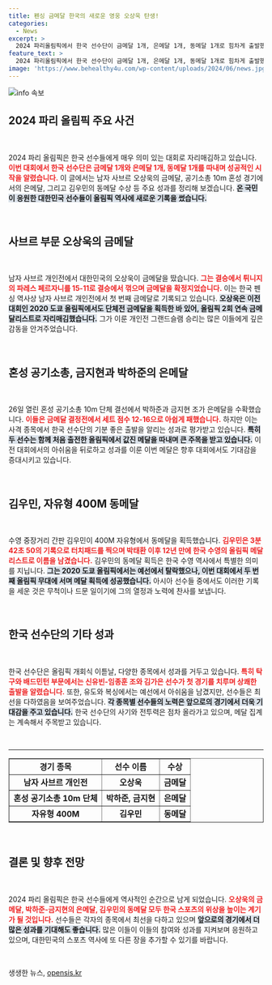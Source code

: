 ```yaml
---
title: 펜싱 금메달 한국의 새로운 영웅 오상욱 탄생!
categories:
  - News
excerpt: >
  2024 파리올림픽에서 한국 선수단이 금메달 1개, 은메달 1개, 동메달 1개로 힘차게 출발했다. 오상욱, 개인전 그랜드슬램 달성! 김우민, 12년 만의 수영 메달로 감동을 전했다.
feature_text: >
  2024 파리올림픽에서 한국 선수단이 금메달 1개, 은메달 1개, 동메달 1개로 힘차게 출발했다. 오상욱, 개인전 그랜드슬램 달성! 김우민, 12년 만의 수영 메달로 감동을 전했다.
image: 'https://www.behealthy4u.com/wp-content/uploads/2024/06/news.jpg'
---
```


<p><img src="https://www.behealthy4u.com/wp-content/uploads/2024/06/news.jpg" alt="info 속보" /></p>

<h2 data-ke-size="size26">2024 파리 올림픽 주요 사건</h2>

<p data-ke-size="size16">&nbsp;</p>

<p data-ke-size="size16">2024 파리 올림픽은 한국 선수들에게 매우 의미 있는 대회로 자리매김하고 있습니다. <b><span style="color: #ee2323;">이번 대회에서 한국 선수단은 금메달 1개와 은메달 1개, 동메달 1개를 따내며 성공적인 시작을 알렸습니다.</span></b> 이 글에서는 남자 사브르 오상욱의 금메달, 공기소총 10m 혼성 경기에서의 은메달, 그리고 김우민의 동메달 수상 등 주요 성과를 정리해 보겠습니다. <b><span style="background-color: #21538527;">온 국민이 응원한 대한민국 선수들이 올림픽 역사에 새로운 기록을 썼습니다.</span></b></p>

<p data-ke-size="size16">&nbsp;</p>

<h2 data-ke-size="size26">사브르 부문 오상욱의 금메달</h2>

<p data-ke-size="size16">&nbsp;</p>

<p data-ke-size="size16">남자 사브르 개인전에서 대한민국의 오상욱이 금메달을 땄습니다. <b><span style="color: #ee2323;">그는 결승에서 튀니지의 파레스 페르자니를 15-11로 결승에서 꺾으며 금메달을 확정지었습니다.</span></b> 이는 한국 펜싱 역사상 남자 사브르 개인전에서 첫 번째 금메달로 기록되고 있습니다. <b><span style="background-color: #21538527;">오상욱은 이전 대회인 2020 도쿄 올림픽에서도 단체전 금메달을 획득한 바 있어, 올림픽 2회 연속 금메달리스트로 자리매김했습니다.</span></b> 그가 이룬 개인전 그랜드슬램 승리는 많은 이들에게 깊은 감동을 안겨주었습니다.</p>

<p data-ke-size="size16">&nbsp;</p>

<h2 data-ke-size="size26">혼성 공기소총, 금지현과 박하준의 은메달</h2>

<p data-ke-size="size16">&nbsp;</p>

<p data-ke-size="size16">26일 열린 혼성 공기소총 10m 단체 결선에서 박하준과 금지현 조가 은메달을 수확했습니다. <b><span style="color: #ee2323;">이들은 금메달 결정전에서 세트 점수 12-16으로 아쉽게 패했습니다.</span></b> 하지만 이는 사격 종목에서 한국 선수단의 기분 좋은 출발을 알리는 성과로 평가받고 있습니다. <b><span style="background-color: #21538527;">특히 두 선수는 함께 처음 출전한 올림픽에서 값진 메달을 따내며 큰 주목을 받고 있습니다.</span></b> 이전 대회에서의 아쉬움을 뒤로하고 성과를 이룬 이번 메달은 향후 대회에서도 기대감을 증대시키고 있습니다.</p>

<p data-ke-size="size16">&nbsp;</p>

<h2 data-ke-size="size26">김우민, 자유형 400M 동메달</h2>

<p data-ke-size="size16">&nbsp;</p>

<p data-ke-size="size16">수영 중장거리 간판 김우민이 400M 자유형에서 동메달을 획득했습니다. <b><span style="color: #ee2323;">김우민은 3분 42초 50의 기록으로 터치패드를 찍으며 박태환 이후 12년 만에 한국 수영의 올림픽 메달리스트로 이름을 남겼습니다.</span></b> 김우민의 동메달 획득은 한국 수영 역사에서 특별한 의미를 지닙니다. <b><span style="background-color: #21538527;">그는 2020 도쿄 올림픽에서는 예선에서 탈락했으나, 이번 대회에서 두 번째 올림픽 무대에 서며 메달 획득에 성공했습니다.</span></b> 아시아 선수들 중에서도 이러한 기록을 세운 것은 무척이나 드문 일이기에 그의 열정과 노력에 찬사를 보냅니다.</p>

<p data-ke-size="size16">&nbsp;</p>

<h2 data-ke-size="size26">한국 선수단의 기타 성과</h2>

<p data-ke-size="size16">&nbsp;</p>

<p data-ke-size="size16">한국 선수단은 올림픽 개회식 이튿날, 다양한 종목에서 성과를 거두고 있습니다. <b><span style="color: #ee2323;">특히 탁구와 배드민턴 부문에서는 신유빈-임종훈 조와 김가은 선수가 첫 경기를 치루며 상쾌한 출발을 알렸습니다.</span></b> 또한, 유도와 복싱에서는 예선에서 아쉬움을 남겼지만, 선수들은 최선을 다하였음을 보여주었습니다. <b><span style="background-color: #21538527;">각 종목별 선수들의 노력은 앞으로의 경기에서 더욱 기대감을 주고 있습니다.</span></b> 한국 선수단의 사기와 전투력은 점차 올라가고 있으며, 메달 집계는 계속해서 주목받고 있습니다.</p>

<p data-ke-size="size16">&nbsp;</p>

<hr>

<p><table style="width: 100%;" border="1" cellspacing="0" cellpadding="0">
    <tbody>
        <tr>
            <td style="text-align: center; height: 17px;"><b>경기 종목</b></td>
            <td style="text-align: center; height: 17px;"><b>선수 이름</b></td>
            <td style="text-align: center; height: 17px;"><b>수상</b></td>
        </tr>
        <tr>
            <td style="text-align: center; height: 17px;"><b>남자 사브르 개인전</b></td>
            <td style="text-align: center; height: 17px;"><b>오상욱</b></td>
            <td style="text-align: center; height: 17px;"><b>금메달</b></td>
        </tr>
        <tr>
            <td style="text-align: center; height: 17px;"><b>혼성 공기소총 10m 단체</b></td>
            <td style="text-align: center; height: 17px;"><b>박하준, 금지현</b></td>
            <td style="text-align: center; height: 17px;"><b>은메달</b></td>
        </tr>
        <tr>
            <td style="text-align: center; height: 17px;"><b>자유형 400M</b></td>
            <td style="text-align: center; height: 17px;"><b>김우민</b></td>
            <td style="text-align: center; height: 17px;"><b>동메달</b></td>
        </tr>
    </tbody>
</table></p>

<p data-ke-size="size16">&nbsp;</p>

<h2 data-ke-size="size26">결론 및 향후 전망</h2>

<p data-ke-size="size16">&nbsp;</p>

<p data-ke-size="size16">2024 파리 올림픽은 한국 선수들에게 역사적인 순간으로 남게 되었습니다. <b><span style="color: #ee2323;">오상욱의 금메달, 박하준-금지현의 은메달, 김우민의 동메달 모두 한국 스포츠의 위상을 높이는 계기가 될 것입니다.</span></b> 선수들은 각자의 종목에서 최선을 다하고 있으며 <b><span style="background-color: #21538527;">앞으로의 경기에서 더 많은 성과를 기대해도 좋습니다.</span></b> 많은 이들이 이들의 참여와 성과를 지켜보며 응원하고 있으며, 대한민국의 스포츠 역사에 또 다른 장을 추가할 수 있기를 바랍니다.</p>

<p data-ke-size="size16">&nbsp;</p>
생생한 뉴스, <a href="https://opensis.kr" rel="dofollow">opensis.kr</a>


